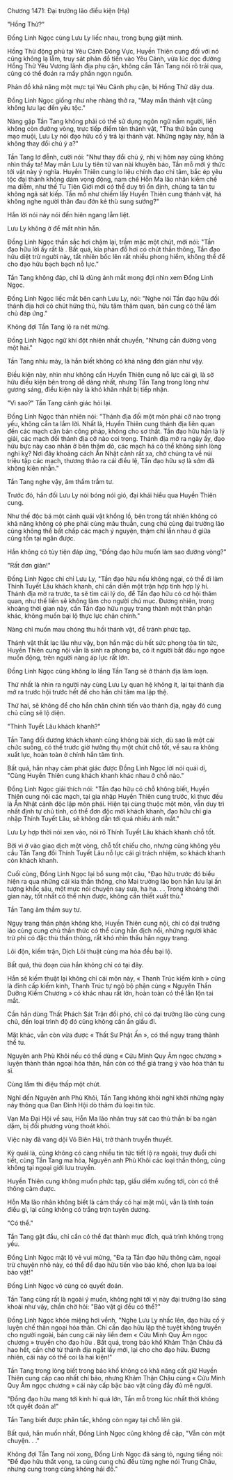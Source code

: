 




Chương 1471: Đại trưởng lão điều kiện (Hạ)


"Hồng Thử?"

Đồng Linh Ngọc cùng Lưu Ly liếc nhau, trong bụng giật mình.

Hồng Thử động phủ tại Yêu Cảnh Đông Vực, Huyền Thiên cung đối với nó cũng không lạ lẫm, truy sát phản đồ tiến vào Yêu Cảnh, vừa lúc dọc đường Hồng Thử Yêu Vương lãnh địa phụ cận, không cần Tần Tang nói rõ trải qua, cũng có thể đoán ra mấy phần ngọn nguồn.

Phản đồ khả năng một mực tại Yêu Cảnh phụ cận, bị Hồng Thử dây dưa.

Đồng Linh Ngọc giống như nhẹ nhàng thở ra, "May mắn thánh vật cũng không lưu lạc đến yêu tộc."

Nàng gặp Tần Tang không phải có thể sử dụng ngôn ngữ nắm người, liền không còn đường vòng, trực tiếp điểm tên thánh vật, "Tha thứ bản cung mạo muội, Lưu Ly nói đạo hữu cố ý trả lại thánh vật. Những ngày này, hẳn là không thay đổi chủ ý a?"

Tần Tang lơ đễnh, cười nói: "Như thay đổi chủ ý, nhị vị hôm nay cũng không nhìn thấy ta! May mắn Lưu Ly tiên tử van nài khuyên bảo, Tần mỗ mới ý thức tới vật này ý nghĩa. Huyền Thiên cung lo liệu chính đạo chi tâm, bắc ép yêu tộc đại thánh không dám vọng động, nam chế Hỗn Ma lão nhân kiềm chế ma diễm, như thế Tu Tiên Giới mới có thể duy trì ổn định, chúng ta tán tu không ngã sát kiếp. Tần mỗ như chiếm lấy Huyền Thiên cung thánh vật, há không nghe người thân đau đớn kẻ thù sung sướng?"

Hắn lời nói này nói đến hiên ngang lẫm liệt.

Lưu Ly không ở để mắt nhìn hắn.

Đồng Linh Ngọc thần sắc hơi chậm lại, trầm mặc một chút, mới nói: "Tần đạo hữu lời ấy rất là . Bất quá, kia phản đồ hơi có chút thần thông, Tần đạo hữu diệt trừ người này, tất nhiên bốc lên rất nhiều phong hiểm, không thể để cho đạo hữu bạch bạch nỗ lực."

Tần Tang không đáp, chỉ là dùng ánh mắt mong đợi nhìn xem Đồng Linh Ngọc.

Đồng Linh Ngọc liếc mắt bên cạnh Lưu Ly, nói: "Nghe nói Tần đạo hữu đối thánh địa hơi có chút hứng thú, hữu tâm thăm quan, bản cung có thể làm chủ đáp ứng."

Không đợi Tần Tang lộ ra nét mừng.

Đồng Linh Ngọc ngữ khí đột nhiên nhất chuyển, "Nhưng cần đường vòng một hai."

Tần Tang nhíu mày, là hắn biết không có khả năng đơn giản như vậy.

Điều kiện này, nhìn như không cần Huyền Thiên cung nỗ lực cái gì, là sở hữu điều kiện bên trong dễ dàng nhất, nhưng Tần Tang trong lòng như gương sáng, điều kiện này là khó khăn nhất bị tiếp nhận.

"Vì sao?" Tần Tang cảnh giác hỏi lại.

Đồng Linh Ngọc thản nhiên nói: "Thánh địa đối một môn phái cỡ nào trọng yếu, không cần ta lắm lời. Nhất là, Huyền Thiên cung thánh địa liên quan đến các mạch căn bản công pháp, không cho sơ thất. Tần đạo hữu hẳn là lý giải, các mạch đối thánh địa cỡ nào coi trọng. Thánh địa mở ra ngày ấy, đạo hữu bực này cao nhân ở bên thăm dò, các mạch há có thể không sinh lòng nghi kỵ? Nơi đây khoảng cách Ẩn Nhật cảnh rất xa, chờ chúng ta về núi triệu tập các mạch, thương thảo ra cái điều lệ, Tần đạo hữu sợ là sớm đã không kiên nhẫn."

Tần Tang nghe vậy, âm thầm trầm tư.

Trước đó, hắn đối Lưu Ly nói bóng nói gió, đại khái hiểu qua Huyền Thiên cung.

Như thế độc bá một cảnh quái vật khổng lồ, bên trong tất nhiên không có khả năng không có phe phái cùng mâu thuẫn, cung chủ cùng đại trưởng lão cũng không thể bất chấp các mạch ý nguyện, thậm chí lẫn nhau ở giữa cũng tồn tại ngăn được.

Hắn không có tùy tiện đáp ứng, "Đồng đạo hữu muốn làm sao đường vòng?"

"Rất đơn giản!"

Đồng Linh Ngọc chỉ chỉ Lưu Ly, "Tần đạo hữu nếu không ngại, có thể đi làm Thính Tuyết Lâu khách khanh, chỉ cần diễn một trận hợp tình hợp lý hí. Thánh địa mở ra trước, ta sẽ tìm cái lý do, để Tần đạo hữu có cơ hội thăm quan, như thế liền sẽ không làm cho người chú mục. Đương nhiên, trong khoảng thời gian này, cần Tần đạo hữu ngụy trang thành một thân phận khác, không muốn bại lộ thực lực chân chính."

Nàng chỉ muốn mau chóng thu hồi thánh vật, để tránh phức tạp.

Thánh vật thất lạc lâu như vậy, bọn hắn mặc dù hết sức phong tỏa tin tức, Huyền Thiên cung nội vẫn là sinh ra phong ba, có ít người bắt đầu ngo ngoe muốn động, trên người nàng áp lực rất lớn.

Đồng Linh Ngọc cũng không lo lắng Tần Tang sẽ ở thánh địa làm loạn.

Thứ nhất là nhìn ra người này cùng Lưu Ly quan hệ không ít, lại tại thánh địa mở ra trước hội trước hết để cho hắn chỉ tâm ma lập thệ.

Thứ hai, sẽ không để cho hắn chân chính tiến vào thánh địa, ngày đó cung chủ cũng sẽ lộ diện.

"Thính Tuyết Lâu khách khanh?"

Tần Tang đối đương khách khanh cũng không bài xích, dù sao là một cái chức suông, có thể trước giờ hưởng thụ một chút chỗ tốt, về sau ra không xuất lực, hoàn toàn ở chính hắn tâm tình.

Bất quá, hắn nhạy cảm phát giác được Đồng Linh Ngọc lời nói quái dị, "Cùng Huyền Thiên cung khách khanh khác nhau ở chỗ nào."

Đồng Linh Ngọc giải thích nói: "Tần đạo hữu có chỗ không biết, Huyền Thiên cung nội các mạch, tại gia nhập Huyền Thiên cung trước, kì thực đều là Ẩn Nhật cảnh độc lập môn phái. Hiện tại cùng thuộc một môn, vẫn duy trì nhất định tự chủ tính, có thể đơn độc mời khách khanh, đạo hữu chỉ gia nhập Thính Tuyết Lâu, sẽ không dẫn tới quá nhiều ánh mắt."

Lưu Ly hợp thời nói xen vào, nói rõ Thính Tuyết Lâu khách khanh chỗ tốt.

Bởi vì ở vào giao dịch một vòng, chỗ tốt chiếu cho, nhưng cũng không yêu cầu Tần Tang đối Thính Tuyết Lâu nỗ lực cái gì trách nhiệm, so khách khanh còn khách khanh.

Cuối cùng, Đồng Linh Ngọc lại bổ sung một câu, "Đạo hữu trước đó biểu hiện ra qua những cái kia thần thông, cho Mai trưởng lão bọn hắn lưu lại ấn tượng khắc sâu, một mực nói chuyện say sưa, ha ha. . . Trong khoảng thời gian này, tốt nhất có thể nhịn được, không cần thiết xuất thủ."

Tần Tang âm thầm suy tư.

Ngụy trang thân phận không khó, Huyền Thiên cung nội, chỉ có đại trưởng lão cùng cung chủ thần thức có thể cùng hắn địch nổi, những người khác trừ phi có đặc thù thần thông, rất khó nhìn thấu hắn ngụy trang.

Lôi độn, kiếm trận, Dịch Lôi thuật cùng ma hỏa đều bại lộ.

Bất quá, thủ đoạn của hắn không chỉ có tại đây.

Hắn sẽ kiếm thuật lại không chỉ cái môn này, « Thanh Trúc kiếm kinh » cũng là đỉnh cấp kiếm kinh, Thanh Trúc tự ngộ bộ phận cùng « Nguyên Thần Dưỡng Kiếm Chương » có khác nhau rất lớn, hoàn toàn có thể lẫn lộn tai mắt.

Cần hắn dùng Thất Phách Sát Trận đối phó, chỉ có đại trưởng lão cùng cung chủ, đến loại trình độ đó cũng không cần ẩn giấu đi.

Mặt khác, vẫn còn vừa được « Thất Sư Phật Ấn », có thể ngụy trang thành thể tu.

Nguyên anh Phù Khôi nếu có thể dùng « Cửu Minh Quy Âm ngọc chương » luyện thành thân ngoại hóa thân, hắn còn có thể giả trang ỷ vào hóa thân tu sĩ.

Cùng lắm thì điệu thấp một chút.

Nghĩ đến Nguyên anh Phù Khôi, Tần Tang không khỏi nghĩ khởi những ngày này thông qua Đan Đỉnh Hội dò thăm đủ loại tin tức.

Vạn Ma Đại Hội về sau, Hỗn Ma lão nhân truy sát cao thủ thần bí ba ngàn dặm, bị đối phương vùng thoát khỏi.

Việc này đã vang dội Vô Biên Hải, trở thành truyền thuyết.

Kỳ quái là, cũng không có càng nhiều tin tức tiết lộ ra ngoài, truy đuổi chi tiết, cùng Tần Tang ma hỏa, Nguyên anh Phù Khôi các loại thần thông, cũng không tại ngoại giới lưu truyền.

Huyền Thiên cung không muốn phức tạp, giấu diếm xuống tới, còn có thể thông cảm được.

Hỗn Ma lão nhân không biết là cảm thấy có hại mặt mũi, vẫn là tính toán điều gì, lại cũng không có trắng trợn tuyên dương.

"Có thể."

Tần Tang gật đầu, chỉ cần có thể đạt thành mục đích, quá trình không trọng yếu.

Đồng Linh Ngọc mặt lộ vẻ vui mừng, "Đa tạ Tần đạo hữu thông cảm, ngoại trừ chuyện nhỏ này, có thể để đạo hữu tiến vào bảo khố, chọn lựa ba loại bảo vật!"

Đồng Linh Ngọc vô cùng có quyết đoán.

Tần Tang cũng rất là ngoài ý muốn, không nghĩ tới vị này đại trưởng lão sảng khoái như vậy, chần chờ hỏi: "Bảo vật gì đều có thể?"

Đồng Linh Ngọc khóe miệng hơi vểnh, "Nghe Lưu Ly nhấc lên, đạo hữu cố ý luyện chế thân ngoại hóa thân. Chỉ cần đạo hữu lập thệ tuyệt không truyền cho người ngoài, bản cung cái này liền đem « Cửu Minh Quy Âm ngọc chương » truyền cho đạo hữu . Bất quá, trong bảo khố Khảm Thận Châu đã hao hết, cần chờ từ thánh địa ngắt lấy mới, lại cho cho đạo hữu. Đương nhiên, cái này có thể coi là hai kiện!"

Tần Tang trong lòng biết trong bảo khố không có khả năng cất giữ Huyền Thiên cung cấp cao nhất chí bảo, nhưng Khảm Thận Châu cùng « Cửu Minh Quy Âm ngọc chương » cái này cấp bậc bảo vật cũng đầy đủ mê người.

"Đồng đạo hữu mang tới kinh hỉ quá lớn, Tần mỗ trong lúc nhất thời không tốt quyết đoán a!"

Tần Tang biết được phân tấc, không còn ngay tại chỗ lên giá.

Bất quá, hắn muốn nhất, Đồng Linh Ngọc cũng không đề cập, "Vẫn còn một chuyện. . ."

Không đợi Tần Tang nói xong, Đồng Linh Ngọc đã sáng tỏ, ngưng tiếng nói: "Để đạo hữu thất vọng, ta cùng cung chủ đều từng nghe nói Trung Châu, nhưng cung trong cũng không hải đồ."





